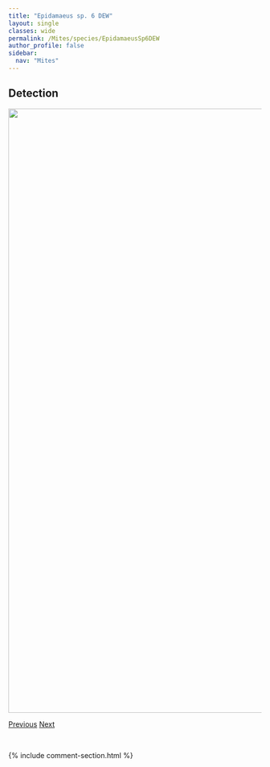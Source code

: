 ```yaml
---
title: "Epidamaeus sp. 6 DEW"
layout: single
classes: wide
permalink: /Mites/species/EpidamaeusSp6DEW
author_profile: false
sidebar:
  nav: "Mites"
---
```


<h2>Detection</h2>

<a href="https://drive.google.com/uc?export=view&id=1QwmDuO8XAkNPXhkOaozBSPSyLxvK-X-W">
<img src="https://drive.google.com/uc?export=view&id=1QwmDuO8XAkNPXhkOaozBSPSyLxvK-X-W" height = "1200" width = "800">
</a>


<a href="/DevelopmentWebsite/Mites/species/EpidamaeusSp5DEW" class="pagination--pager" title="Epidamaeus sp. 5 DEW">Previous</a> <a href="/DevelopmentWebsite/Mites/species/EpidamaeusSp7DEW" class="pagination--pager" title="Epidamaeus sp. 7 DEW">Next</a>

<p>&nbsp;</p>

{% include comment-section.html %}

